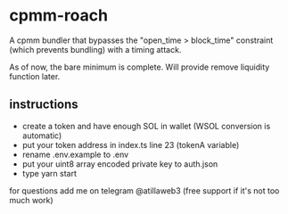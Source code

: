 # cpmm-roach


A cpmm bundler that bypasses the "open_time > block_time" constraint (which prevents bundling) with a timing attack.

As of now, the bare minimum is complete. Will provide remove liquidity function later.

## instructions


- create a token and have enough SOL in wallet (WSOL conversion is automatic)
- put your token address in index.ts line 23 (tokenA variable)
- rename .env.example to .env
- put your uint8 array encoded private key to auth.json
- type yarn start

for questions add me on telegram @atillaweb3 (free support if it's not too much work)
